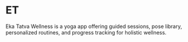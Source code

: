 # ET
Eka Tatva Wellness is a yoga app offering guided sessions, pose library, personalized routines, and progress tracking for holistic wellness.
